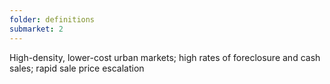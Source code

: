 ```yaml
---
folder: definitions
submarket: 2
---
```

High-density, lower-cost urban markets; high rates of foreclosure and cash sales; rapid sale price escalation
